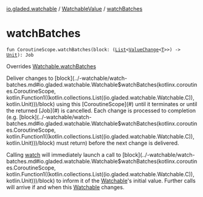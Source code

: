 [io.gladed.watchable](../index.md) / [WatchableValue](index.md) / [watchBatches](./watch-batches.md)

# watchBatches

`fun CoroutineScope.watchBatches(block: (`[`List`](https://kotlinlang.org/api/latest/jvm/stdlib/kotlin.collections/-list/index.html)`<`[`ValueChange`](../-value-change/index.md)`<`[`T`](index.md#T)`>>) -> `[`Unit`](https://kotlinlang.org/api/latest/jvm/stdlib/kotlin/-unit/index.html)`): Job`

Overrides [Watchable.watchBatches](../-watchable/watch-batches.md)

Deliver changes to [block](../-watchable/watch-batches.md#io.gladed.watchable.Watchable$watchBatches(kotlinx.coroutines.CoroutineScope, kotlin.Function1((kotlin.collections.List((io.gladed.watchable.Watchable.C)), kotlin.Unit)))/block) using this [CoroutineScope](#) until it terminates or until the returned [Job](#) is
cancelled. Each change is processed to completion (e.g. [block](../-watchable/watch-batches.md#io.gladed.watchable.Watchable$watchBatches(kotlinx.coroutines.CoroutineScope, kotlin.Function1((kotlin.collections.List((io.gladed.watchable.Watchable.C)), kotlin.Unit)))/block) must return) before the next change is
delivered.

Calling [watch](../-watchable/watch.md) will immediately launch a call to [block](../-watchable/watch-batches.md#io.gladed.watchable.Watchable$watchBatches(kotlinx.coroutines.CoroutineScope, kotlin.Function1((kotlin.collections.List((io.gladed.watchable.Watchable.C)), kotlin.Unit)))/block) to inform it of the [Watchable](../-watchable/index.md)'s initial value.
Further calls will arrive if and when this [Watchable](../-watchable/index.md) changes.


